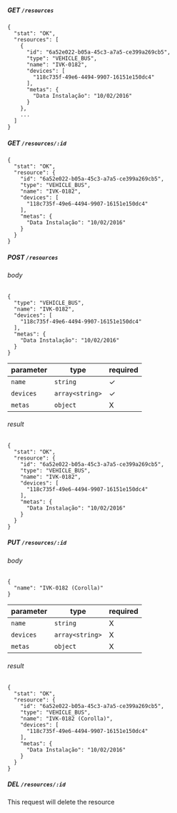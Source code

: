 ##### GET `/resources`

    {
      "stat": "OK",
      "resources": [
        {
          "id": "6a52e022-b05a-45c3-a7a5-ce399a269cb5",
          "type": "VEHICLE_BUS",
          "name": "IVK-0182",
          "devices": [
            "118c735f-49e6-4494-9907-16151e150dc4"
          ],
          "metas": {
            "Data Instalação": "10/02/2016"
          }
        },
        ...
      ]
    }
    
    
##### GET `/resources/:id`

    {
      "stat": "OK",
      "resource": {
        "id": "6a52e022-b05a-45c3-a7a5-ce399a269cb5",
        "type": "VEHICLE_BUS",
        "name": "IVK-0182",
        "devices": [
          "118c735f-49e6-4494-9907-16151e150dc4"
        ],
        "metas": {
          "Data Instalação": "10/02/2016"
        }
      }
    }
    
##### POST `/resources`

###### body

    {
      "type": "VEHICLE_BUS",
      "name": "IVK-0182",
      "devices": [
        "118c735f-49e6-4494-9907-16151e150dc4"
      ],
      "metas": {
        "Data Instalação": "10/02/2016"
      }
    }
    
  parameter | type | required
  --------- | ---- | ---------
  `name` | `string` | ✓
  `devices` | `array<string>` | ✓
  `metas` | `object` | X

###### result

    {
      "stat": "OK",
      "resource": {
        "id": "6a52e022-b05a-45c3-a7a5-ce399a269cb5",
        "type": "VEHICLE_BUS",
        "name": "IVK-0182",
        "devices": [
          "118c735f-49e6-4494-9907-16151e150dc4"
        ],
        "metas": {
          "Data Instalação": "10/02/2016"
        }
      }
    }

##### PUT `/resources/:id`

###### body

    {
      "name": "IVK-0182 (Corolla)"
    }
    
  parameter | type | required
  --------- | ---- | ---------
  `name` | `string` | X
  `devices` | `array<string>` | X
  `metas` | `object` | X

###### result

    {
      "stat": "OK",
      "resource": {
        "id": "6a52e022-b05a-45c3-a7a5-ce399a269cb5",
        "type": "VEHICLE_BUS",
        "name": "IVK-0182 (Corolla)",
        "devices": [
          "118c735f-49e6-4494-9907-16151e150dc4"
        ],
        "metas": {
          "Data Instalação": "10/02/2016"
        }
      }
    }
    
##### DEL `/resources/:id`

This request will delete the resource
